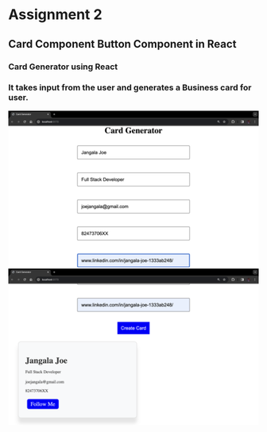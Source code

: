 # Assignment 2
## Card Component Button Component in React
### Card Generator using React
### It takes input from the user and generates a Business card for user.
![Inputs](https://github.com/joe-jangala/208X1A0557-JANGALA-JOE/blob/main/Assignments/Assignment-2./Output/output1.png)
![Card](https://github.com/joe-jangala/208X1A0557-JANGALA-JOE/blob/main/Assignments/Assignment-2./Output/output2.png)